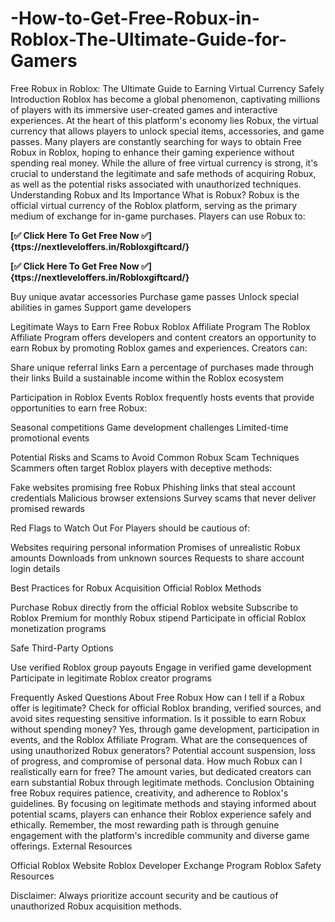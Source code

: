 # -How-to-Get-Free-Robux-in-Roblox-The-Ultimate-Guide-for-Gamers
Free Robux in Roblox: The Ultimate Guide to Earning Virtual Currency Safely
Introduction
Roblox has become a global phenomenon, captivating millions of players with its immersive user-created games and interactive experiences. At the heart of this platform's economy lies Robux, the virtual currency that allows players to unlock special items, accessories, and game passes. Many players are constantly searching for ways to obtain Free Robux in Roblox, hoping to enhance their gaming experience without spending real money. While the allure of free virtual currency is strong, it's crucial to understand the legitimate and safe methods of acquiring Robux, as well as the potential risks associated with unauthorized techniques.
Understanding Robux and Its Importance
What is Robux?
Robux is the official virtual currency of the Roblox platform, serving as the primary medium of exchange for in-game purchases. Players can use Robux to:

**[✅ Click Here To Get Free Now ✅]{ttps://nextleveloffers.in/Robloxgiftcard/}**

**[✅ Click Here To Get Free Now ✅]{ttps://nextleveloffers.in/Robloxgiftcard/}**

Buy unique avatar accessories
Purchase game passes
Unlock special abilities in games
Support game developers

Legitimate Ways to Earn Free Robux
Roblox Affiliate Program
The Roblox Affiliate Program offers developers and content creators an opportunity to earn Robux by promoting Roblox games and experiences. Creators can:

Share unique referral links
Earn a percentage of purchases made through their links
Build a sustainable income within the Roblox ecosystem

Participation in Roblox Events
Roblox frequently hosts events that provide opportunities to earn free Robux:

Seasonal competitions
Game development challenges
Limited-time promotional events

Potential Risks and Scams to Avoid
Common Robux Scam Techniques
Scammers often target Roblox players with deceptive methods:

Fake websites promising free Robux
Phishing links that steal account credentials
Malicious browser extensions
Survey scams that never deliver promised rewards

Red Flags to Watch Out For
Players should be cautious of:

Websites requiring personal information
Promises of unrealistic Robux amounts
Downloads from unknown sources
Requests to share account login details

Best Practices for Robux Acquisition
Official Roblox Methods

Purchase Robux directly from the official Roblox website
Subscribe to Roblox Premium for monthly Robux stipend
Participate in official Roblox monetization programs

Safe Third-Party Options

Use verified Roblox group payouts
Engage in verified game development
Participate in legitimate Roblox creator programs

Frequently Asked Questions About Free Robux
How can I tell if a Robux offer is legitimate?
Check for official Roblox branding, verified sources, and avoid sites requesting sensitive information.
Is it possible to earn Robux without spending money?
Yes, through game development, participation in events, and the Roblox Affiliate Program.
What are the consequences of using unauthorized Robux generators?
Potential account suspension, loss of progress, and compromise of personal data.
How much Robux can I realistically earn for free?
The amount varies, but dedicated creators can earn substantial Robux through legitimate methods.
Conclusion
Obtaining free Robux requires patience, creativity, and adherence to Roblox's guidelines. By focusing on legitimate methods and staying informed about potential scams, players can enhance their Roblox experience safely and ethically. Remember, the most rewarding path is through genuine engagement with the platform's incredible community and diverse game offerings.
External Resources

Official Roblox Website
Roblox Developer Exchange Program
Roblox Safety Resources

Disclaimer: Always prioritize account security and be cautious of unauthorized Robux acquisition methods.
